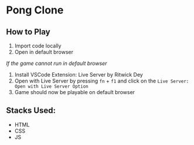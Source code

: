 # Pong Clone

## How to Play
1) Import code locally
2) Open in default browser

*If the game cannot run in default browser*

1) Install VSCode Extension: Live Server by Ritwick Dey
2) Open with Live Server by pressing `fn` + `f1` and click on the `Live Server: Open with Live Server Option`
3) Game should now be playable on default browser

## Stacks Used:

- HTML
- CSS
- JS